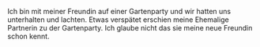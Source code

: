 Ich bin mit meiner Freundin auf einer Gartenparty und wir hatten uns unterhalten und lachten. 
Etwas verspätet erschien meine Ehemalige Partnerin zu der Gartenparty. 
Ich glaube nicht das sie meine neue Freundin schon kennt.